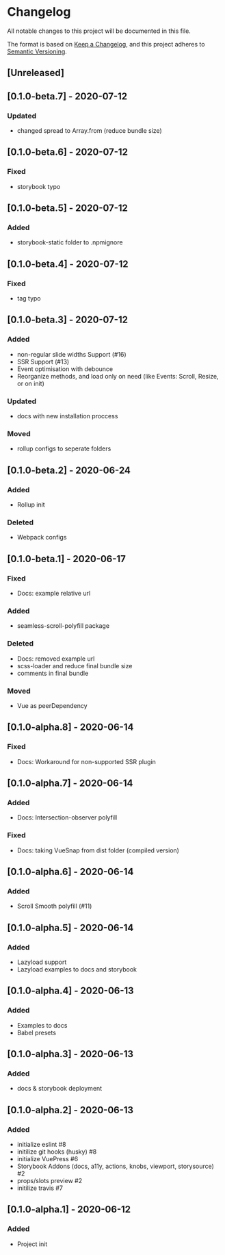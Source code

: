 # Changelog
All notable changes to this project will be documented in this file.

The format is based on [Keep a Changelog](https://keepachangelog.com/en/1.0.0/),
and this project adheres to [Semantic Versioning](https://semver.org/spec/v2.0.0.html).

## [Unreleased]

## [0.1.0-beta.7] - 2020-07-12
### Updated
- changed spread to Array.from (reduce bundle size)

## [0.1.0-beta.6] - 2020-07-12
### Fixed
- storybook typo

## [0.1.0-beta.5] - 2020-07-12
### Added
- storybook-static folder to .npmignore

## [0.1.0-beta.4] - 2020-07-12
### Fixed
- tag typo

## [0.1.0-beta.3] - 2020-07-12
### Added
- non-regular slide widths Support (#16)
- SSR Support (#13)
- Event optimisation with debounce
- Reorganize methods, and load only on need (like Events: Scroll, Resize, or on init)

### Updated
- docs with new installation proccess

### Moved
- rollup configs to seperate folders

## [0.1.0-beta.2] - 2020-06-24
### Added
- Rollup init

### Deleted
- Webpack configs

## [0.1.0-beta.1] - 2020-06-17
### Fixed
- Docs: example relative url

### Added
- seamless-scroll-polyfill package

### Deleted
- Docs: removed example url
- scss-loader and reduce final bundle size
- comments in final bundle

### Moved
- Vue as peerDependency

## [0.1.0-alpha.8] - 2020-06-14
### Fixed
- Docs: Workaround for non-supported SSR plugin

## [0.1.0-alpha.7] - 2020-06-14
### Added
- Docs: Intersection-observer polyfill

### Fixed
- Docs: taking VueSnap from dist folder (compiled version)

## [0.1.0-alpha.6] - 2020-06-14
### Added
- Scroll Smooth polyfill (#11)

## [0.1.0-alpha.5] - 2020-06-14
### Added
- Lazyload support
- Lazyload examples to docs and storybook

## [0.1.0-alpha.4] - 2020-06-13
### Added
- Examples to docs
- Babel presets

## [0.1.0-alpha.3] - 2020-06-13
### Added
- docs & storybook deployment

## [0.1.0-alpha.2] - 2020-06-13
### Added
- initialize eslint #8
- initilize git hooks (husky) #8
- initialize VuePress #6
- Storybook Addons (docs, a11y, actions, knobs, viewport, storysource) #2
- props/slots preview #2
- initilize travis #7

## [0.1.0-alpha.1] - 2020-06-12
### Added
- Project init
